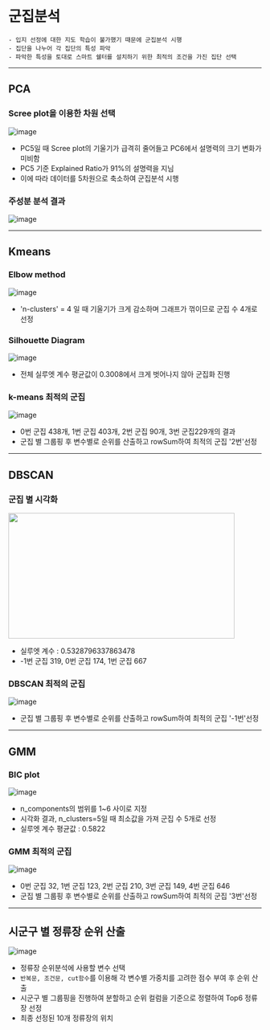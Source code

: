 # 군집분석 

```
- 입지 선정에 대한 지도 학습이 불가했기 때문에 군집분석 시행 
- 집단을 나누어 각 집단의 특성 파악
- 파악한 특성을 토대로 스마트 쉘터를 설치하기 위한 최적의 조건을 가진 집단 선택 
```
-------------
## PCA

### Scree plot을 이용한 차원 선택 
![image](https://user-images.githubusercontent.com/52143231/221378010-3839938e-10fc-445a-9790-2bede6554a68.png)
- PC5일 때 Scree plot의 기울기가 급격히 줄어들고 PC6에서 설명력의 크기 변화가 미비함
- PC5 기준 Explained Ratio가 91%의 설명력을 지님
- 이에 따라 데이터를 5차원으로 축소하여 군집분석 시행     

### 주성분 분석 결과 

![image](https://user-images.githubusercontent.com/52143231/221378098-f1547aa7-134c-4602-8a15-ba72fcf8ee9e.png)

------------

## Kmeans

### Elbow method
![image](https://user-images.githubusercontent.com/52143231/221396481-86b81a72-2a9f-4395-8eaa-7c11c22ab0f0.png)
- 'n-clusters' = 4 일 때 기울기가 크게 감소하며 그래프가 꺾이므로 군집 수 4개로 선정 

### Silhouette Diagram 
![image](https://user-images.githubusercontent.com/52143231/221396871-34766e55-a0ce-4821-8229-4579dd140954.png)
- 전체 실루엣 계수 평균값이 0.3008에서 크게 벗어나지 않아 군집화 진행 

### k-means 최적의 군집 
![image](https://user-images.githubusercontent.com/52143231/221397038-33d149e0-892a-4be7-8783-ebc3a67c7b94.png)
- 0번 군집 438개, 1번 군집 403개, 2번 군집 90개, 3번 군집229개의 결과 
- 군집 별 그룹핑 후 변수별로 순위를 산출하고 rowSum하여 최적의 군집 '2번'선정 

-----------------

## DBSCAN

### 군집 별 시각화
<img src="https://user-images.githubusercontent.com/52143231/221398220-d5f2b02f-f12e-488b-8b6d-1c5b8844b9f5.png" width = "450" height ="250">

- 실루엣 계수 : 0.5328796337863478
- -1번 군집 319, 0번 군집 174, 1번 군집 667 

### DBSCAN 최적의 군집
![image](https://user-images.githubusercontent.com/52143231/221399021-b31c1349-f650-4614-936f-e440f3335702.png)


- 군집 별 그룹핑 후 변수별로 순위를 산출하고 rowSum하여 최적의 군집 '-1번'선정 

----------------

## GMM

### BIC plot

![image](https://user-images.githubusercontent.com/52143231/221399156-c925ae50-5383-426d-94e8-84d2bd490ede.png)

- n_components의 범위를 1~6 사이로 지정
- 시각화 결과, n_clusters=5일 때 최소값을 가져 군집 수 5개로 선정
- 실루엣 계수 평균값 : 0.5822

### GMM 최적의 군집 
![image](https://user-images.githubusercontent.com/52143231/221399232-3c71c1ff-ae31-48da-a769-b39bd5f834ef.png)

- 0번 군집 32, 1번 군집 123, 2번 군집 210, 3번 군집 149, 4번 군집 646
- 군집 별 그룹핑 후 변수별로 순위를 산출하고 rowSum하여 최적의 군집 '3번'선정 

---------------------------

## 시군구 별 정류장 순위 산출 
![image](https://user-images.githubusercontent.com/52143231/221399320-474dee92-1f43-45e0-aa5a-8d6d43235ea1.png)

- 정류장 순위분석에 사용할 변수 선택 
- `반복문, 조건문, cut함수`를 이용해 각 변수별 가중치를 고려한 점수 부여 후 순위 산출  
- 시군구 별 그룹핑을 진행하여 분할하고 순위 컬럼을 기준으로 정렬하여 Top6 정류장 선정 
- 최종 선정된 10개 정류장의 위치 

